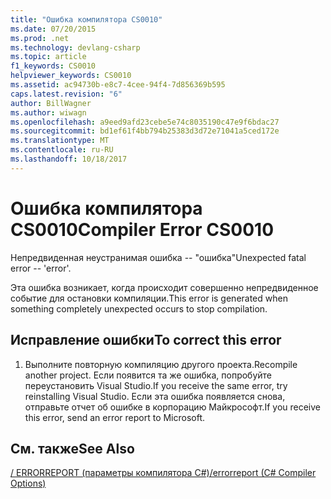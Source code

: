 ```yaml
---
title: "Ошибка компилятора CS0010"
ms.date: 07/20/2015
ms.prod: .net
ms.technology: devlang-csharp
ms.topic: article
f1_keywords: CS0010
helpviewer_keywords: CS0010
ms.assetid: ac94730b-e8c7-4cee-94f4-7d856369b595
caps.latest.revision: "6"
author: BillWagner
ms.author: wiwagn
ms.openlocfilehash: a9eed9afd23cebe5e74c8035190c47e9f6bdac27
ms.sourcegitcommit: bd1ef61f4bb794b25383d3d72e71041a5ced172e
ms.translationtype: MT
ms.contentlocale: ru-RU
ms.lasthandoff: 10/18/2017
---
```

# <a name="compiler-error-cs0010"></a><span data-ttu-id="ed388-102">Ошибка компилятора CS0010</span><span class="sxs-lookup"><span data-stu-id="ed388-102">Compiler Error CS0010</span></span>
<span data-ttu-id="ed388-103">Непредвиденная неустранимая ошибка -- "ошибка"</span><span class="sxs-lookup"><span data-stu-id="ed388-103">Unexpected fatal error -- 'error'.</span></span>  
  
 <span data-ttu-id="ed388-104">Эта ошибка возникает, когда происходит совершенно непредвиденное событие для остановки компиляции.</span><span class="sxs-lookup"><span data-stu-id="ed388-104">This error is generated when something completely unexpected occurs to stop compilation.</span></span>  
  
## <a name="to-correct-this-error"></a><span data-ttu-id="ed388-105">Исправление ошибки</span><span class="sxs-lookup"><span data-stu-id="ed388-105">To correct this error</span></span>  
  
1.  <span data-ttu-id="ed388-106">Выполните повторную компиляцию другого проекта.</span><span class="sxs-lookup"><span data-stu-id="ed388-106">Recompile another project.</span></span> <span data-ttu-id="ed388-107">Если появится та же ошибка, попробуйте переустановить Visual Studio.</span><span class="sxs-lookup"><span data-stu-id="ed388-107">If you receive the same error, try reinstalling Visual Studio.</span></span> <span data-ttu-id="ed388-108">Если эта ошибка появляется снова, отправьте отчет об ошибке в корпорацию Майкрософт.</span><span class="sxs-lookup"><span data-stu-id="ed388-108">If you receive this error, send an error report to Microsoft.</span></span>  
  
## <a name="see-also"></a><span data-ttu-id="ed388-109">См. также</span><span class="sxs-lookup"><span data-stu-id="ed388-109">See Also</span></span>  
 [<span data-ttu-id="ed388-110">/ ERRORREPORT (параметры компилятора C#)</span><span class="sxs-lookup"><span data-stu-id="ed388-110">/errorreport (C# Compiler Options)</span></span>](../../csharp/language-reference/compiler-options/errorreport-compiler-option.md)
